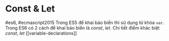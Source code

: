 # Const & Let
#es6, #ecmascript2015
Trong ES5 để khai báo biến thì sử dụng từ khóa `var`. Trong ES6 có 2 cách để khai báo biến là *const*, *let*.
Chi tiết điểm khác biệt *const*, *let* [[variable-declarations]]